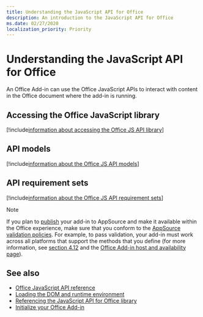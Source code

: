 ```yaml
---
title: Understanding the JavaScript API for Office
description: An introduction to the JavaScript API for Office
ms.date: 02/27/2020
localization_priority: Priority
---
```


# Understanding the JavaScript API for Office

An Office Add-in can use the Office JavaScript APIs to interact with content in the Office document where the add-in is running.

## Accessing the Office JavaScript library

[!include[information about accessing the Office JS API library](../includes/office-js-access-library.md)]

## API models

[!include[information about the Office JS API models](../includes/office-js-api-models.md)]

## API requirement sets

[!include[information about the Office JS API requirement sets](../includes/office-js-requirement-sets.md)]

> [!NOTE]
> If you plan to [publish](../publish/publish.md) your add-in to AppSource and make it available within the Office experience, make sure that you conform to the [AppSource validation policies](/office/dev/store/validation-policies). For example, to pass validation, your add-in must work across all platforms that support the methods that you define (for more information, see [section 4.12](/office/dev/store/validation-policies#4-apps-and-add-ins-behave-predictably) and the [Office Add-in host and availability page](../overview/office-add-in-availability.md)). 

## See also

- [Office JavaScript API reference](../reference/javascript-api-for-office.md)
- [Loading the DOM and runtime environment](loading-the-dom-and-runtime-environment.md)
- [Referencing the JavaScript API for Office library](referencing-the-javascript-api-for-office-library-from-its-cdn.md)
- [Initialize your Office Add-in](initialize-add-in.md)
